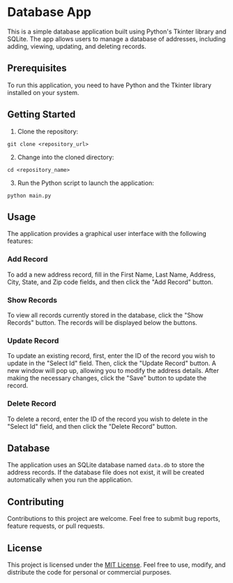 # Database App

This is a simple database application built using Python's Tkinter library and SQLite. The app allows users to manage a database of addresses, including adding, viewing, updating, and deleting records.

## Prerequisites

To run this application, you need to have Python and the Tkinter library installed on your system.

## Getting Started

1. Clone the repository:

```
git clone <repository_url>
```

2. Change into the cloned directory:

```
cd <repository_name>
```

3. Run the Python script to launch the application:

```
python main.py
```

## Usage

The application provides a graphical user interface with the following features:

### Add Record

To add a new address record, fill in the First Name, Last Name, Address, City, State, and Zip code fields, and then click the "Add Record" button.

### Show Records

To view all records currently stored in the database, click the "Show Records" button. The records will be displayed below the buttons.

### Update Record

To update an existing record, first, enter the ID of the record you wish to update in the "Select Id" field. Then, click the "Update Record" button. A new window will pop up, allowing you to modify the address details. After making the necessary changes, click the "Save" button to update the record.

### Delete Record

To delete a record, enter the ID of the record you wish to delete in the "Select Id" field, and then click the "Delete Record" button.

## Database

The application uses an SQLite database named `data.db` to store the address records. If the database file does not exist, it will be created automatically when you run the application.

## Contributing

Contributions to this project are welcome. Feel free to submit bug reports, feature requests, or pull requests.

## License

This project is licensed under the [MIT License](LICENSE). Feel free to use, modify, and distribute the code for personal or commercial purposes.
